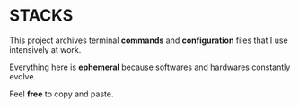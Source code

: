 # STACKS

This project archives terminal **commands** and **configuration** files that I use intensively at work.

Everything here is **ephemeral** because softwares and hardwares constantly evolve.

Feel **free** to copy and paste.